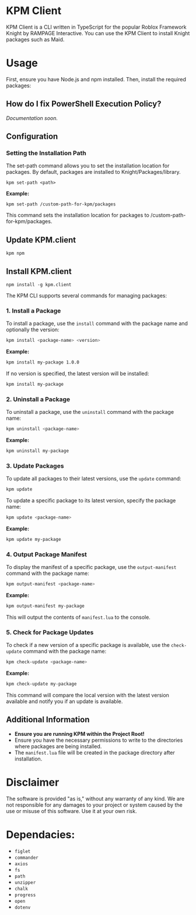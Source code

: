 # KPM Client
KPM Client is a CLI written in TypeScript for the popular Roblox Framework Knight by RAMPAGE Interactive. You can use the KPM Client to install Knight packages such as Maid.

# Usage
First, ensure you have Node.js and npm installed. Then, install the required packages:

## How do I fix PowerShell Execution Policy?
*Documentation soon.*

## Configuration
### Setting the Installation Path
The set-path command allows you to set the installation location for packages. By default, packages are installed to Knight/Packages/library.

```
kpm set-path <path>
```
**Example:**

```
kpm set-path /custom-path-for-kpm/packages
```

This command sets the installation location for packages to /custom-path-for-kpm/packages.

## Update KPM.client
```
kpm npm
```

## Install KPM.client
```
npm install -g kpm.client
```

The KPM CLI supports several commands for managing packages:

### 1. Install a Package

To install a package, use the `install` command with the package name and optionally the version:

```sh
kpm install <package-name> <version>
```

**Example:**

```sh
kpm install my-package 1.0.0
```

If no version is specified, the latest version will be installed:

```sh
kpm install my-package
```

### 2. Uninstall a Package

To uninstall a package, use the `uninstall` command with the package name:

```sh
kpm uninstall <package-name>
```

**Example:**

```sh
kpm uninstall my-package
```

### 3. Update Packages

To update all packages to their latest versions, use the `update` command:

```sh
kpm update
```

To update a specific package to its latest version, specify the package name:

```sh
kpm update <package-name>
```

**Example:**

```sh
kpm update my-package
```

### 4. Output Package Manifest

To display the manifest of a specific package, use the `output-manifest` command with the package name:

```sh
kpm output-manifest <package-name>
```

**Example:**

```sh
kpm output-manifest my-package
```

This will output the contents of `manifest.lua` to the console.

### 5. Check for Package Updates

To check if a new version of a specific package is available, use the `check-update` command with the package name:

```sh
kpm check-update <package-name>
```

**Example:**

```sh
kpm check-update my-package
```

This command will compare the local version with the latest version available and notify you if an update is available.

## Additional Information
- **Ensure you are running KPM within the Project Root!**
- Ensure you have the necessary permissions to write to the directories where packages are being installed.
- The `manifest.lua` file will be created in the package directory after installation.


# Disclaimer
The software is provided "as is," without any warranty of any kind. We are not responsible for any damages to your project or system caused by the use or misuse of this software. Use it at your own risk.

# Dependacies:
* ``figlet``
* ``commander``
* ``axios``
* ``fs``
* ``path``
* ``unzipper``
* ``chalk``
* ``progress``
* ``open``
* ``dotenv``